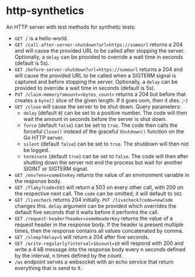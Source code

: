 # http-synthetics

An HTTP server with test methods for synthetic tests:

* `GET /` is a hello-world.
* `GET /call-after-server-shutdown?url=https://someurl` returns a 204 and will cause the provided URL to be called after stopping the server. Optionally, a `delay` can be provided to override a wait time in seconds (default is 5s).
* `GET /before-server-shutdown?url=https://someurl` returns a 204 and will cause the provided URL to be called when a SIGTERM signal is captured and before stopping the server. Optionally, a `delay` can be provided to override a wait time in seconds (default is 5s).
* `PUT /claim-memory?amount=<bytes_count>` returns a 204 but before that creates a `byte[]` slice of the given length. If it goes oom, then it dies. ;-)
* `GET /close` will cause the server to be shut down. Query parameters:
  * `delay` (default `0`) can be set to a positive number. The code will then wait the amount in seconds before the server is shut down.
  * `force` (default `false`) can be set to `true`. The code then calls the forceful `Close()` instead of the graceful `Shutdown()` function on the Go HTTP server.
  * `silent` (default `false`) can be set to `true`. The shutdown will then not be logged.
  * `terminate` (default `true`) can be set to `false`. The code will then after shutting down the server not end the process but wait for another SIGINT or SIGTERM signal.
* `GET /env?env=someEnvKey` returns the value of an environment variable in the response body.
* `GET /flaky?code=503` will return a 503 on every other call, with 200 on the respective next call. The `code` can be omitted, it will default to `502`.
* `GET /livecheck` returns 204 initially. `PUT /livecheck?code=newCode` changes this.
`delay` argument can be provided which overrides the default five seconds that it waits before it performs the call.
* `GET /request-header?header=someHeaderKey` returns the value of a request header in the response body. If the header is present multiple times, then the response contains all values concatenated by comma.
* `GET /sleep?delay=5` will return a 204 after five seconds.
* `GET /write-regularly?interval=1&count=10` will respond with 200 and write a 4 kB message into the response body every n seconds defined by the interval, n times defined by the count.
* `/ws` endpoint serves a websocket with an echo service that return everything that is send to it.
